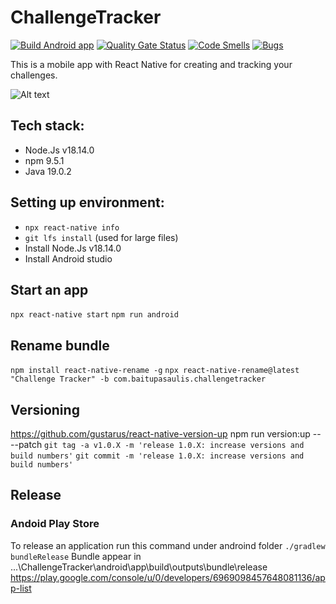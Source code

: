 # ChallengeTracker
[![Build Android app](https://github.com/valentk777/ChallengeTracker/actions/workflows/main.yml/badge.svg?branch=main)](https://github.com/valentk777/ChallengeTracker/actions/workflows/main.yml)
[![Quality Gate Status](https://sonarcloud.io/api/project_badges/measure?project=valentk777_ChallengeTracker&metric=alert_status)](https://sonarcloud.io/summary/new_code?id=valentk777_ChallengeTracker)
[![Code Smells](https://sonarcloud.io/api/project_badges/measure?project=valentk777_ChallengeTracker&metric=code_smells)](https://sonarcloud.io/summary/new_code?id=valentk777_ChallengeTracker)
[![Bugs](https://sonarcloud.io/api/project_badges/measure?project=valentk777_ChallengeTracker&metric=bugs)](https://sonarcloud.io/summary/new_code?id=valentk777_ChallengeTracker)

This is a mobile app with React Native for creating and tracking your challenges.


![Alt text](https://github.com/valentk777/ChallengeTracker/blob/47448f395f81b3d20a8fd10ab8a4c36856161393/Design/feature%20graphic.jpg)

<!-- ## Screenshots
// todo: make images look nice
![Alt text](https://github.com/valentk777/ChallengeTracker/blob/7a5cba7e6994335c3e4f4cfc6a82e00f8557778f/Design/Screenshots/Screenshot_2023-08-03-08-43-14-75_c842596409d06730475eb0ccfc649252.jpg)
![Alt text](https://github.com/valentk777/ChallengeTracker/blob/7a5cba7e6994335c3e4f4cfc6a82e00f8557778f/Design/Screenshots/Screenshot_2023-09-19-08-16-07-85_6af968251852f2a7cd0e17deb5472244.jpg)
-->

## Tech stack:

- Node.Js v18.14.0
- npm 9.5.1
- Java 19.0.2

## Setting up environment:
- `npx react-native info`
- `git lfs install` (used for large files)
- Install Node.Js v18.14.0
- Install Android studio

## Start an app

`npx react-native start`
`npm run android`

## Rename bundle
`npm install react-native-rename -g`
`npx react-native-rename@latest "Challenge Tracker" -b com.baitupasaulis.challengetracker`

## Versioning
https://github.com/gustarus/react-native-version-up
npm run version:up -- --patch
`git tag -a v1.0.X -m 'release 1.0.X: increase versions and build numbers'`
`git commit -m 'release 1.0.X: increase versions and build numbers'`
<!-- `npm install -g react-native-version`
change version in packages.json. then run command
`react-native-version --never-amend` 

# json to base64 in git bash
cat google-services.json | base64
-->

## Release

### Andoid Play Store
To release an application run this command under androind folder
`./gradlew bundleRelease`
Bundle appear in ...\ChallengeTracker\android\app\build\outputs\bundle\release
https://play.google.com/console/u/0/developers/6969098457648081136/app-list

